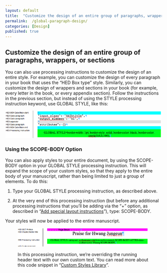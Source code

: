 ```yaml
---
layout: default
title:  "Customize the design of an entire group of paragraphs, wrappers, or sections"
permalink:  /global-paragraph-design/
categories: [Design]
published: true
---
```


<section data-type="chapter" class="hsecchapter" data-hederis-type="hsecchapter" id="global-paragraph-design" data-pi-attrs="id: global-paragraph-design" role="doc-chapter" title="Customize the design of an entire group of paragraphs, wrappers, or sections"><h1 data-hederis-type="hblkchaptitle" class="hblkchaptitle" id="pI4nKP8WO">Customize the design of an entire group of paragraphs, wrappers, or sections</h1>
    <p class="hblkp" data-hederis-type="hblkp" id="pE1BMjdzo">You can also use processing instructions to customize the design of an entire style. For example, you can customize the design of every paragraph in your book that uses the &#8220;HED Box type&#8221; style. Similarly, you can customize the design of wrappers and sections in your book (for example, every letter in the book, or every appendix section). Follow the instructions in the previous section, but instead of using the STYLE processing instruction keyword, use GLOBAL STYLE, like this:</p>
    <img data-hederis-type="hblkimg" class="hblkimg" id="pJucMnfgm" src="/images/globalstyle.png"/>
    <section class="hwprsubsection" data-hederis-type="hwprsubsection" id="pPZk5x1yx" data-type="subsection" title="Using the SCOPE-BODY Option"><h1 data-hederis-type="hblktitle" class="hblktitle" id="puLuS4GHk">Using the SCOPE-BODY Option</h1>
    <p class="hblkp" data-hederis-type="hblkp" id="p8UM7PtpI">You can also apply styles to your entire document, by using the SCOPE-BODY option in your GLOBAL STYLE processing instruction. This will expand the scope of your custom styles, so that they apply to the entire body of your manuscript, rather than being limited to just a group of elements. To do this:</p>
    <ol class="hwprnum-list" data-hederis-type="hwprnum-list" id="pvfoWb1Wi"><li class="hblkoli" data-hederis-type="hblkoli" id="lim52ghEdv"><p class="hblkoli" data-hederis-type="hblkoli" id="pDHFAmW2n">Type your GLOBAL STYLE processing instruction, as described above.</p></li>
    <li class="hblkoli" data-hederis-type="hblkoli" id="liM1bdeELE"><p class="hblkoli" data-hederis-type="hblkoli" id="pARiJ1eFp">At the very end of this processing instruction (but before any additional processing instructions that you&#8217;ll be adding via the &#8220;+&#8221; option, as described in &#8220;<a href="{% post_url 2019-05-22-24-Addspeciallayoutinstructions %}"><span class="Hyperlink">Add special layout instructions</span></a>&#8221;), type: SCOPE-BODY.</p></li>
    </ol>
    <p class="hblkp" data-hederis-type="hblkp" id="pzzzjZhuJ">Your styles will now be applied to the entire manuscript.</p>
    <figure class="hwprfig" data-hederis-type="hwprfig" id="pGD1119bj"><img data-hederis-type="hblkimg" class="hblkimg" id="pD5LDeg8k" src="/images/globalscopebody.png"/>
    <p class="hblkcaption" data-hederis-type="hblkcaption" id="pRbhwGHis">In this processing instruction, we&#8217;re overriding the running header text with our own custom text. You can read more about this code snippet in &#8220;<a href="{% post_url 2019-05-22-38-CustomCodeLibrary %}"><span class="Hyperlink">Custom Styles Library</span></a>&#8221;.</p>
    </figure>
    </section>
    </section>
    